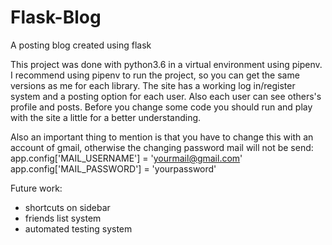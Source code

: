 # Flask-Blog
A posting blog created using flask

This project was done with python3.6 in a virtual environment using pipenv. I recommend using pipenv to run the project,
so you can get the same versions as me for each library.
The site has a working log in/register system and a posting option for each user. Also each user can see others's profile and posts.
Before you change some code you should run and play with the site a little for a better understanding. 

Also an important thing to mention is that you have to change this with an account of gmail, otherwise the changing password mail will
not be send:\
app.config['MAIL_USERNAME'] = 'yourmail@gmail.com'\
app.config['MAIL_PASSWORD'] = 'yourpassword'

Future work:
- shortcuts on sidebar
- friends list system
- automated testing system

